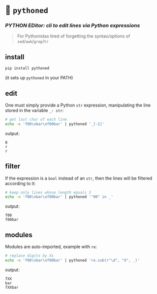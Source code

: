 # 🐉 `pythoned`

### *PYTHON EDitor: cli to edit lines via Python expressions*

> For Pythonistas tired of forgetting the syntax/options of  `sed`/`awk`/`grep`/`tr`

## install
```bash
pip install pythoned
```
(it sets up `pythoned` in your PATH)

## edit
One must simply provide a Python `str` expression, manipulating the line stored in the variable `_: str`:

```bash
# get last char of each line
echo -e 'f00\nbar\nf00bar' | pythoned '_[-1]'
```
output:
```
0
r
r
```

## filter
If the expression is a `bool` instead of an `str`, then the lines will be filtered according to it:
```bash
# keep only lines whose length equals 3
echo -e 'f00\nbar\nf00bar' | pythoned '"00" in _'
```
output:
```
f00
f00bar
```

## modules

Modules are auto-imported, example with `re`:
```bash
# replace digits by Xs
echo -e 'f00\nbar\nf00bar' | pythoned 're.sub(r"\d", "X", _)'
```
output:
```
fXX
bar
fXXbar
```
